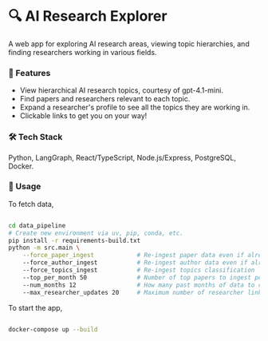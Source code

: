 # 🔍 AI Research Explorer

A web app for exploring AI research areas, viewing topic hierarchies, and finding researchers working in various fields.

### 🚀 Features

- View hierarchical AI research topics, courtesy of gpt-4.1-mini.
- Find papers and researchers relevant to each topic.
- Expand a researcher's profile to see all the topics they are working in.
- Clickable links to get you on your way!

### 🛠️ Tech Stack

Python, LangGraph, React/TypeScript, Node.js/Express, PostgreSQL, Docker.

### 🤖 Usage

To fetch data,

```bash

cd data_pipeline
# Create new environment via uv, pip, conda, etc.
pip install -r requirements-build.txt
python -m src.main \
    --force_paper_ingest            # Re-ingest paper data even if already processed.         (default: False)
    --force_author_ingest           # Re-ingest author data even if already processed.        (default: False)
    --force_topics_ingest           # Re-ingest topics classification
    --top_per_month 50              # Number of top papers to ingest per month.              (default: 50)
    --num_months 12                 # How many past months of data to consider.              (default: 12)
    --max_researcher_updates 20     # Maximum number of researcher links to update.          (default: 20)
```


To start the app,

```bash

docker-compose up --build
```
